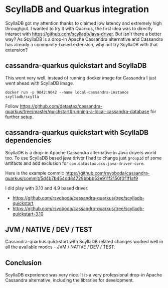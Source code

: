 # ScyllaDB and Quarkus integration

ScyllaDB got my attention thanks to claimed low latency and extremely high throughput. I wanted to try it with Quarkus, the first idea was to directly interact with https://github.com/scylladb/java-driver. But isn't there a better way?
As ScyllaDB is a drop-in Apache Cassandra alternative and Cassandra has already a community-based extension, why not try ScyllaDB with that extension?

## cassandra-quarkus quickstart and ScyllaDB
This went very well, instead of running docker image for Cassandra I just went ahead with ScyllaDB image.
```
docker run -p 9042:9042 --name local-cassandra-instance scylladb/scylla
```
Follow https://github.com/datastax/cassandra-quarkus/tree/master/quickstart#running-a-local-cassandra-database for further setup.

## cassandra-quarkus quickstart with ScyllaDB dependencies
ScyllaDB is a drop-in Apache Cassandra alternative in Java drivers world too.
To use ScyllaDB based java driver I had to change just `groupId` of some artifacts and add exclusion for `com.datastax.oss:java-driver-core`.

Here is the example commit: https://github.com/rsvoboda/cassandra-quarkus/commit/5d4b7b454dd84729bbbb53e911f2150f0f1f1af9

I did play with 3.10 and 4.9 based driver:
 - https://github.com/rsvoboda/cassandra-quarkus/tree/scylladb-quickstart
 - https://github.com/rsvoboda/cassandra-quarkus/tree/scylladb-quickstart-3.10

## JVM / NATIVE / DEV / TEST
Cassandra-quarkus quickstart with ScyllaDB related changes worked well in all the available modes - JVM / NATIVE / DEV / TEST.

## Conclusion
ScyllaDB experience was very nice. It is a very professional drop-in Apache Cassandra alternative, including the libraries for development.
